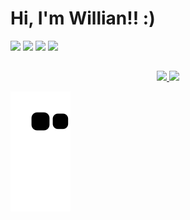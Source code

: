# Hi, I'm Willian!! :)

<div> 
<a href="https://www.linkedin.com/in/willianhcarvalho" target="_blank" rel="external"><img src="https://img.shields.io/badge/-LinkedIn-%230077B5?style=for-the-badge&logo=linkedin&logoColor=white" target="_blank"></a>
<a href="https://github.com/williancarvalho28" target="_blank" rel="external"><img src="https://img.shields.io/badge/GitHub-100000?style=for-the-badge&logo=github&logoColor=white" target="_blank"></a>
<a href="https://instagram.com/willian_carvalho28
" target="_blank" rel="external"><img src="https://img.shields.io/badge/-Instagram-%23E4405F?style=for-the-badge&logo=instagram&logoColor=white" target="_blank"></a>
<a href = "mailto:williancarvalho3372@gmail.com"><img src="https://img.shields.io/badge/-Gmail-%23333?style=for-the-badge&logo=gmail&logoColor=white" target="_blank"></a>
</div> 

##

<div style="text-align: center;">
  <a href="https://github.com/williancarvalho28"/>
  <img height="150em" src="https://github-readme-stats.vercel.app/api/top-langs/?username=williancarvalho28&layout=compact&langs_count=7&theme=blue"/>
  <img height="150em" src="https://github-readme-stats.vercel.app/api?username=williancarvalho28&show_icons=true&theme=blue&include_all_commits=true&count_private=true"/>
</div>
                                                                                                                               
![Snake animation](https://github.com/williancarvalho28/williancarvalho28/blob/output/github-contribution-grid-snake.svg)
